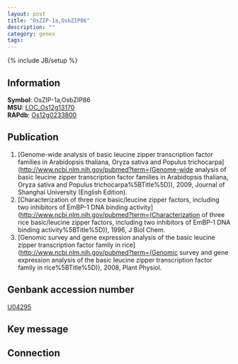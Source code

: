 ```yaml
---
layout: post
title: "OsZIP-1a,OsbZIP86"
description: ""
category: genes
tags: 
---
```

{% include JB/setup %}

## Information
__Symbol__: OsZIP-1a,OsbZIP86  
__MSU__: [LOC_Os12g13170](http://rice.plantbiology.msu.edu/cgi-bin/ORF_infopage.cgi?orf=LOC_Os12g13170)  
__RAPdb__: [Os12g0233800](http://rapdb.dna.affrc.go.jp/viewer/gbrowse_details/irgsp1?name=Os12g0233800)  

## Publication
1. [Genome-wide analysis of basic leucine zipper transcription factor families in Arabidopsis thaliana, Oryza sativa and Populus trichocarpa](http://www.ncbi.nlm.nih.gov/pubmed?term=(Genome-wide analysis of basic leucine zipper transcription factor families in Arabidopsis thaliana, Oryza sativa and Populus trichocarpa%5BTitle%5D)), 2009, Journal of Shanghai University (English Edition).
2. [Characterization of three rice basic/leucine zipper factors, including two inhibitors of EmBP-1 DNA binding activity](http://www.ncbi.nlm.nih.gov/pubmed?term=(Characterization of three rice basic/leucine zipper factors, including two inhibitors of EmBP-1 DNA binding activity%5BTitle%5D)), 1996, J Biol Chem.
3. [Genomic survey and gene expression analysis of the basic leucine zipper transcription factor family in rice](http://www.ncbi.nlm.nih.gov/pubmed?term=(Genomic survey and gene expression analysis of the basic leucine zipper transcription factor family in rice%5BTitle%5D)), 2008, Plant Physiol.

## Genbank accession number
[U04295](http://www.ncbi.nlm.nih.gov/nuccore/U04295)

## Key message

## Connection


